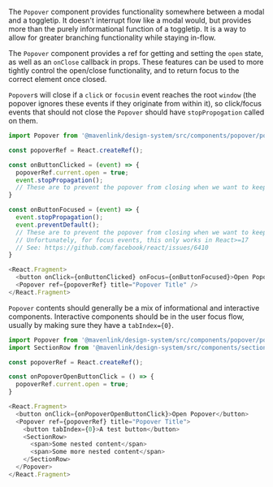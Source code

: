 The `Popover` component provides functionality somewhere between a modal and a toggletip. It doesn't interrupt flow like a modal would, but provides more than the purely informational function of a toggletip. It is a way to allow for greater branching functionality while staying in-flow.

The `Popover` component provides a ref for getting and setting the `open` state, as well as an `onClose` callback in props. These features can be used to more tightly control the open/close functionality, and to return focus to the correct element once closed.

`Popover`s will close if a `click` or `focusin` event reaches the root `window` (the popover ignores these events if they originate from within it), so click/focus events that should not close the `Popover` should have `stopPropogation` called on them.

```js
import Popover from '@mavenlink/design-system/src/components/popover/popover.jsx';

const popoverRef = React.createRef();

const onButtonClicked = (event) => {
  popoverRef.current.open = true;
  event.stopPropagation();
  // These are to prevent the popover from closing when we want to keep it open
}

const onButtonFocused = (event) => {
  event.stopPropagation();
  event.preventDefault();
  // These are to prevent the popover from closing when we want to keep it open
  // Unfortunately, for focus events, this only works in React>=17
  // See: https://github.com/facebook/react/issues/6410
}

<React.Fragment>
  <button onClick={onButtonClicked} onFocus={onButtonFocused}>Open Popover</button>
  <Popover ref={popoverRef} title="Popover Title" />
</React.Fragment>
```


`Popover` contents should generally be a mix of informational and interactive components. Interactive components should be in the user focus flow, usually by making sure they have a `tabIndex={0}`.

```js
import Popover from '@mavenlink/design-system/src/components/popover/popover.jsx';
import SectionRow from '@mavenlink/design-system/src/components/section-row/section-row.jsx';

const popoverRef = React.createRef();

const onPopoverOpenButtonClick = () => {
  popoverRef.current.open = true;
}

<React.Fragment>
  <button onClick={onPopoverOpenButtonClick}>Open Popover</button>
  <Popover ref={popoverRef} title="Popover Title">
    <button tabIndex={0}>A test button</button>
    <SectionRow>
      <span>Some nested content</span>
      <span>Some more nested content</span>
    </SectionRow>
  </Popover>
</React.Fragment>
```
